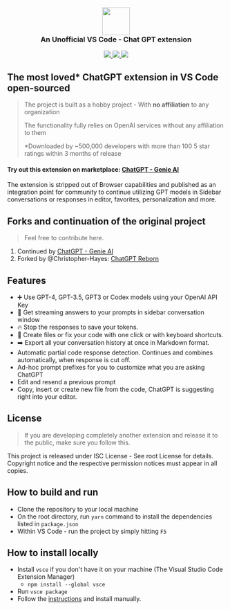 <h3 align="center"><img src="https://raw.githubusercontent.com/gencay/vscode-chatgpt/main/images/ai-logo.png" height="64"><br>An Unofficial VS Code - Chat GPT extension</h3>

<p align="center">
    <a href="https://marketplace.visualstudio.com/items?itemName=gencay.vscode-chatgpt" alt="Marketplace version">
        <img src="https://img.shields.io/visual-studio-marketplace/v/gencay.vscode-chatgpt?color=orange&label=VS%20Code" />
    </a>
    <a href="https://marketplace.visualstudio.com/items?itemName=gencay.vscode-chatgpt" alt="Marketplace download count">
        <img src="https://img.shields.io/visual-studio-marketplace/d/gencay.vscode-chatgpt?color=blueviolet&label=Downloads" />
    </a>
    <a href="https://github.com/gencay/vscode-chatgpt" alt="Github star count">
        <img src="https://img.shields.io/github/stars/gencay/vscode-chatgpt?color=blue&label=Github%20Stars" />
    </a>
</p>

## The most loved\* ChatGPT extension in VS Code open-sourced

> The project is built as a hobby project - With **no affiliation** to any organization
>
> The functionality fully relies on OpenAI services without any affiliation to them
>
> \*Downloaded by ~500,000 developers with more than 100 5 star ratings within 3 months of release

#### Try out this extension on marketplace: [ChatGPT - Genie AI](https://marketplace.visualstudio.com/items?itemName=genieai.chatgpt-vscode)

The extension is stripped out of Browser capabilities and published as an integration point for community to continue utilizing GPT models in Sidebar conversations or responses in editor, favorites, personalization and more.

## Forks and continuation of the original project

> Feel free to contribute here.

1. Continued by [ChatGPT - Genie AI](https://marketplace.visualstudio.com/items?itemName=genieai.chatgpt-vscode)
2. Forked by @Christopher-Hayes: [ChatGPT Reborn](https://marketplace.visualstudio.com/items?itemName=chris-hayes.chatgpt-reborn)

## Features

- ➕ Use GPT-4, GPT-3.5, GPT3 or Codex models using your OpenAI API Key
- 📃 Get streaming answers to your prompts in sidebar conversation window
- 🔥 Stop the responses to save your tokens.
- 📝 Create files or fix your code with one click or with keyboard shortcuts.
- ➡️ Export all your conversation history at once in Markdown format.
- Automatic partial code response detection. Continues and combines automatically, when response is cut off.
- Ad-hoc prompt prefixes for you to customize what you are asking ChatGPT
- Edit and resend a previous prompt
- Copy, insert or create new file from the code, ChatGPT is suggesting right into your editor.

## License

> If you are developing completely another extension and release it to the public, make sure you follow this.

This project is released under ISC License - See root License for details. Copyright notice and the respective permission notices must appear in all copies.

## How to build and run

- Clone the repository to your local machine
- On the root directory, run `yarn` command to install the dependencies listed in `package.json`
- Within VS Code - run the project by simply hitting `F5`

## How to install locally

- Install `vsce` if you don't have it on your machine (The Visual Studio Code Extension Manager)
  - `npm install --global vsce`
- Run `vsce package`
- Follow the <a href="https://code.visualstudio.com/docs/editor/extension-marketplace#_install-from-a-vsix">instructions</a> and install manually.
